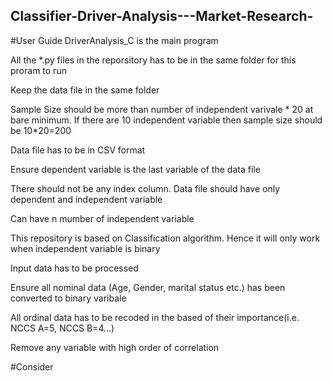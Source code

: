## Classifier-Driver-Analysis---Market-Research-

#User Guide
DriverAnalysis_C is the main program 

All the *.py files in the reporsitory has to be in the same folder for this proram to run

Keep the data file in the same folder

Sample Size should be more than number of independent varivale * 20 at bare minimum. If there are 10 independent variable then sample size should be 10*20=200

Data file has to be in CSV format

Ensure dependent variable is the last variable of the data file

There should not be any index column. Data file should have only dependent and independent variable

Can have n mumber of independent variable

This repository is based on Classification algorithm. Hence it will only work when independent variable is binary

Input data has to be processed

Ensure all nominal data (Age, Gender, marital status etc.) has been converted to binary varibale 

All ordinal data has to be recoded in the based of their importance(i.e. NCCS A=5, NCCS B=4...)

Remove any variable with high order of correlation


#Consider
